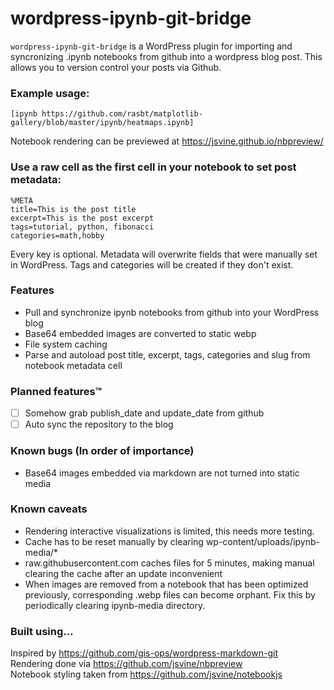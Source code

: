  # wordpress-ipynb-git-bridge
`wordpress-ipynb-git-bridge` is a WordPress plugin for importing and syncronizing .ipynb notebooks from github into a wordpress blog post. This allows you to version control your posts via Github.

### Example usage:
```[ipynb https://github.com/rasbt/matplotlib-gallery/blob/master/ipynb/heatmaps.ipynb]```  

Notebook rendering can be previewed at https://jsvine.github.io/nbpreview/

### Use a raw cell as the first cell in your notebook to set post metadata:
```
%META
title=This is the post title
excerpt=This is the post excerpt
tags=tutorial, python, fibonacci
categories=math,hobby
```
Every key is optional. Metadata will overwrite fields that were manually set in WordPress. Tags and categories will be created if they don't exist.

### Features
- Pull and synchronize ipynb notebooks from github into your WordPress blog
- Base64 embedded images are converted to static webp
- File system caching
- Parse and autoload post title, excerpt, tags, categories and slug from notebook metadata cell

### Planned features&trade;
- [ ] Somehow grab publish_date and update_date from github
- [ ] Auto sync the repository to the blog

### Known bugs (In order of importance)
- Base64 images embedded via markdown are not turned into static media

### Known caveats
- Rendering interactive visualizations is limited, this needs more testing.
- Cache has to be reset manually by clearing wp-content/uploads/ipynb-media/*
- raw.githubusercontent.com caches files for 5 minutes, making manual clearing the cache after an update inconvenient
- When images are removed from a notebook that has been optimized previously, corresponding .webp files can become orphant. Fix this by periodically clearing ipynb-media directory.

### Built using...
Inspired by https://github.com/gis-ops/wordpress-markdown-git  
Rendering done via https://github.com/jsvine/nbpreview  
Notebook styling taken from https://github.com/jsvine/notebookjs  
